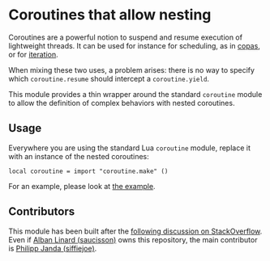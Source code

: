 Coroutines that allow nesting
=============================

Coroutines are a powerful notion to suspend and resume execution of
lightweight threads. It can be used for instance for scheduling,
as in [copas](http://keplerproject.github.io/copas/), or for
[iteration](http://www.lua.org/pil/9.3.html).

When mixing these two uses, a problem arises: there is no way to specify
which `coroutine.resume` should intercept a `coroutine.yield`.

This module provides a thin wrapper around the standard `coroutine`
module to allow the definition of complex behaviors with nested
coroutines.

Usage
-----

Everywhere you are using the standard Lua `coroutine` module,
replace it with an instance of the nested coroutines:

    local coroutine = import "coroutine.make" ()

For an example, please look at
[the example](https://github.com/saucisson/nested-coroutines/tree/master/examples/usage.lua).

Contributors
------------

This module has been built after the [following discussion on StackOverflow](http://stackoverflow.com/questions/27123966/lua-nested-coroutines).
Even if [Alban Linard (saucisson)](https://github.com/saucisson) owns this repository,
the main contributor is [Philipp Janda (siffiejoe)](https://github.com/siffiejoe).
